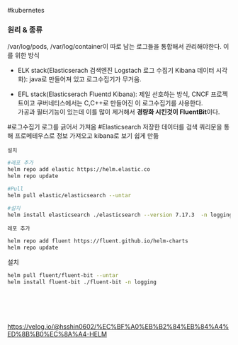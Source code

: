 #kubernetes 
### 원리 & 종류
/var/log/pods, /var/log/container이 따로 남는 로그들을 통합해서 관리해야한다. 이를 위한 방식

- ELK stack(Elasticserach 검색엔진 Logstach 로그 수집기 Kibana 데이터 시각화): java로 만들어져 있고 로그수집기가 무거움.

- EFL stack(Elasticserach Fluentd Kibana): 제일 선호하는 방식, CNCF 프로젝트이고 쿠버네티스에서는 C,C++로 만들어진 이 로그수집기를 사용한다.  
    가공과 필터기능이 있는데 이를 많이 제거해서 **경량화 시킨것이 FluentBit**이다.

#로그수집기 로그를 긁어서 가져옴
#Elasticsearch 저장한 데이터를 검색
쿼리문을 통해 프로메테우스로 정보 가져오고 kibana로 보기 쉽게 만듦


	설치
```bash
#레포 추가 
helm repo add elastic https://helm.elastic.co
helm repo update

#Pull
helm pull elastic/elasticsearch --untar

#설치
helm install elasticsearch ./elasticsearch --version 7.17.3  -n logging
```





	레포 추가
```bash
helm repo add fluent https://fluent.github.io/helm-charts
helm repo update
```
설치
```bash
helm pull fluent/fluent-bit --untar
helm install fluent-bit ./fluent-bit -n logging
```



```bash

```


```bash

```


```bash

```


```bash

```


```bash

```




https://velog.io/@hsshin0602/%EC%BF%A0%EB%B2%84%EB%84%A4%ED%8B%B0%EC%8A%A4-HELM